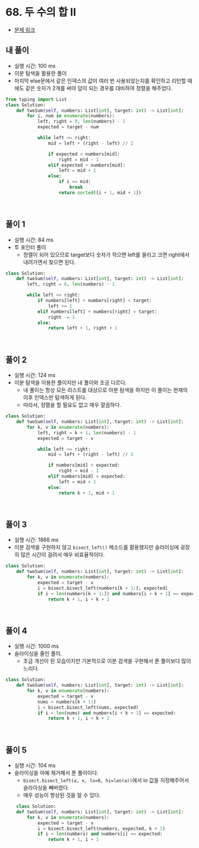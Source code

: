 # 68. 두 수의 합 II

- [문제 링크](https://leetcode.com/problems/two-sum-ii-input-array-is-sorted/)

## 내 풀이

- 실행 시간: 100 ms
- 이분 탐색을 활용한 풀이
- 마지막 else문에서 같은 인덱스의 값이 여러 번 사용되었는지를 확인하고 리턴할 때에도 같은 숫자가 2개를 써야 답이 되는 경우를 대비하여 정렬을 해주었다.

```python
from typing import List
class Solution:
    def twoSum(self, numbers: List[int], target: int) -> List[int]:
        for i, num in enumerate(numbers):
            left, right = 0, len(numbers) - 1
            expected = target - num

            while left <= right:
                mid = left + (right - left) // 2

                if expected < numbers[mid]:
                    right = mid - 1
                elif expected > numbers[mid]:
                    left = mid + 1
                else:
                    if i == mid:
                        break
                    return sorted([i + 1, mid + 1])
```

<br>

## 풀이 1

- 실행 시간: 84 ms
- 투 포인터 풀이
  - 정렬이 되어 있으므로 target보다 숫자가 작으면 left를 올리고 크면 right에서 내려가면서 찾으면 된다.

```python
class Solution:
    def twoSum(self, numbers: List[int], target: int) -> List[int]:
        left, right = 0, len(numbers) - 1

        while left <= right:
            if numbers[left] + numbers[right] < target:
                left += 1
            elif numbers[left] + numbers[right] > target:
                right -= 1
            else:
                return left + 1, right + 1
```

<br>

## 풀이 2

- 실행 시간: 124 ms
- 이분 탐색을 이용한 풀이지만 내 풀이와 조금 다르다.
  - 내 풀이는 항상 모든 리스트를 대상으로 아분 탐색을 하지만 이 풀이는 현재의 이후 인덱스만 탐색하게 된다.
  - 따라서, 정렬을 할 필요도 없고 매우 깔끔하다.

```python
class Solution:
    def twoSum(self, numbers: List[int], target: int) -> List[int]:
        for k, v in enumerate(numbers):
            left, right = k + 1, len(numbers) - 1
            expected = target - v

            while left <= right:
                mid = left + (right - left) // 2

                if numbers[mid] > expected:
                    right = mid - 1
                elif numbers[mid] < expected:
                    left = mid + 1
                else:
                    return k + 1, mid + 1
```

<br>

## 풀이 3

- 실행 시간: 1868 ms
- 이분 검색을 구현하지 않고 `bisect_left()` 메소드를 활용했지만 슬라이싱에 굉장히 많은 시간이 걸려서 매우 비효율적이다.

```python
class Solution:
    def twoSum(self, numbers: List[int], target: int) -> List[int]:
        for k, v in enumerate(numbers):
            expected = target - v
            i = bisect.bisect_left(numbers[k + 1:], expected)
            if i < len(numbers[k + 1:]) and numbers[i + k + 1] == expected:
                return k + 1, i + k + 2
```

<br>

## 풀이 4

- 실행 시간: 1000 ms
- 슬라이싱을 줄인 풀이.
  - 조금 개선이 된 모습이지만 기본적으로 이분 검색을 구현해서 푼 풀이보다 많이 느리다.

```python
class Solution:
    def twoSum(self, numbers: List[int], target: int) -> List[int]:
        for k, v in enumerate(numbers):
            expected = target - v
            nums = numbers[k + 1:]
            i = bisect.bisect_left(nums, expected)
            if i < len(nums) and numbers[i + k + 1] == expected:
                return k + 1, i + k + 2
```

<br>

## 풀이 5

- 실행 시간: 104 ms
- 슬라이싱을 아예 제거해서 푼 풀이이다.
  - `bisect.bisect_left(a, x, lo=0, hi=len(a))`에서 lo 값을 지정해주어서 슬라이싱을 빼버렸다.
  - 매우 성능이 향상된 것을 알 수 있다.

```python
	class Solution:
    def twoSum(self, numbers: List[int], target: int) -> List[int]:
        for k, v in enumerate(numbers):
            expected = target - v
            i = bisect.bisect_left(numbers, expected, k + 1)
            if i < len(numbers) and numbers[i] == expected:
                return k + 1, i + 1
```
